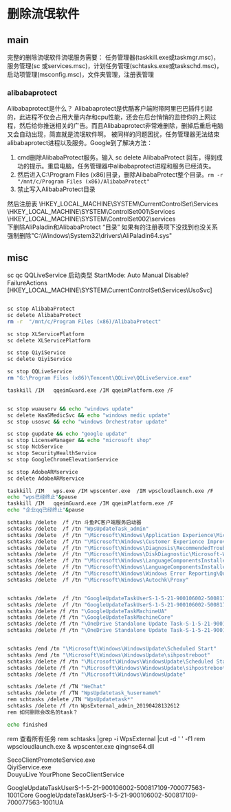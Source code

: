 # 删除流氓软件


## main

完整的删除流氓软件流氓服务需要： 任务管理器(taskkill.exe或taskmgr.msc)，服务管理(sc 或services.msc)，计划任务管理(schtasks.exe或taskschd.msc)，启动项管理(msconfig.msc)，文件夹管理，注册表管理


### alibabaprotect

Alibabaprotect是什么？
Alibabaprotect是优酷客户端附带阿里巴巴插件引起的，此进程不仅会占用大量内存和cpu性能，还会在后台悄悄的监控你的上网过程，然后给你推送相关的广告。而且Alibabaprotect非常难删除，删掉后重启电脑又会自动出现，简直就是流氓软件啊。
被同样的问题困扰，任务管理器无法结束alibabaprotect进程以及服务。Google到了解决方法：

1. cmd删除AlibabaProtect服务。输入 sc delete AlibabaProtect 回车，得到成功的提示。重启电脑，任务管理器中alibabaprotect进程和服务已经消失。
2. 然后进入C:\Program Files (x86)目录，删除AlibabaProtect整个目录。`rm -r  "/mnt/c/Program Files (x86)/AlibabaProtect"`
3. 禁止写入AlibabaProtect目录
 

然后注册表
\HKEY_LOCAL_MACHINE\SYSTEM\CurrentControlSet\Services\
\HKEY_LOCAL_MACHINE\SYSTEM\ControlSet001\Services\
\HKEY_LOCAL_MACHINE\SYSTEM\ControlSet002\services\
下删除AliPaladin和AlibabaProtect “目录”  如果有的注册表项下没找到也没关系
强制删除"C:\Windows\System32\drivers\AliPaladin64.sys"
## misc

sc qc QQLiveService
启动类型 StartMode: Auto Manual Disable?  
FailureActions
 [HKEY_LOCAL_MACHINE\SYSTEM\CurrentControlSet\Services\UsoSvc]

``` bash

sc stop AlibabaProtect
sc delete AlibabaProtect  
rm -r  "/mnt/c/Program Files (x86)/AlibabaProtect"

sc stop XLServicePlatform
sc delete XLServicePlatform

sc stop QiyiService
sc delete QiyiService

sc stop QQLiveService
rm "G:\Program Files (x86)\Tencent\QQLive\QQLiveService.exe"

taskkill /IM   qqeimGuard.exe /IM qqeimPlatform.exe /F


sc stop wuauserv && echo "windows update"
sc delete WaaSMedicSvc && echo "windows medic update"
sc stop usosvc && echo "windows Orchestrator update"

sc stop gupdate && echo "google update"
sc stop LicenseManager && echo "microsoft shop"
sc stop NcbService
sc stop SecurityHealthService 
sc stop GoogleChromeElevationService

sc stop AdobeARMservice
sc delete AdobeARMservice

taskkill /IM   wps.exe /IM wpscenter.exe  /IM wpscloudlaunch.exe /F
echo "wps已经终止"&pause
taskkill /IM   qqeimGuard.exe /IM qqeimPlatform.exe /F
echo "企业qq已经终止"&pause 

schtasks /delete  /f /tn 斗鱼PC客户端服务启动器
schtasks /delete  /f /tn "WpsUpdateTask_admin"
schtasks /delete  /f /tn "\Microsoft\Windows\Application Experience\Microsoft Compatibility Appraiser"
schtasks /delete  /f /tn "\Microsoft\Windows\Customer Experience Improvement Program\Consolidator"
schtasks /delete  /f /tn "\Microsoft\Windows\Diagnosis\RecommendedTroubleshootingScanner"
schtasks /delete  /f /tn "\Microsoft\Windows\DiskDiagnostic\Microsoft-Windows-DiskDiagnosticDataCollector"
schtasks /delete  /f /tn "\Microsoft\Windows\LanguageComponentsInstaller\ReconcileLanguageResources"
schtasks /delete  /f /tn "\Microsoft\Windows\LanguageComponentsInstaller\Installation"
schtasks /delete  /f /tn "\Microsoft\Windows\Windows Error Reporting\QueueReporting"
schtasks /delete  /f /tn "\Microsoft\Windows\Autochk\Proxy"


schtasks /delete  /f /tn "GoogleUpdateTaskUserS-1-5-21-900106002-500817109-700077563-1001Core"
schtasks /delete  /f /tn "GoogleUpdateTaskUserS-1-5-21-900106002-500817109-700077563-1001UA"
schtasks /delete /f /tn "\GoogleUpdateTaskMachineUA"
schtasks /delete /f /tn "\GoogleUpdateTaskMachineCore"
schtasks /delete /f /tn "\OneDrive Standalone Update Task-S-1-5-21-900106002-500817109-700077563-1004"
schtasks /delete /f /tn "\OneDrive Standalone Update Task-S-1-5-21-900106002-500817109-700077563-1001"


schtasks /end /tn "\Microsoft\Windows\WindowsUpdate\Scheduled Start"
schtasks /end /tn "\Microsoft\Windows\WindowsUpdate\sihpostreboot"
schtasks /delete /f /tn "\Microsoft\Windows\WindowsUpdate\Scheduled Start"
schtasks /delete /f /tn "\Microsoft\Windows\WindowsUpdate\sihpostreboot"
schtasks /delete /f /tn "\Microsoft\Windows\WindowsUpdate"

schtasks /delete /f /TN "WeChat" 
schtasks /delete /f /TN "WpsUpdatetask_%username%" 
rem schtasks /delete /TN "WpsUpdatetask*"
schtasks /delete /f /tn WpsExternal_admin_20190428132612 
rem 如何删除会改名的task？

echo finished

```

rem 查看所有任务
rem schtasks |grep -i WpsExternal |cut -d ' ' -f1
rem  wpscloudlaunch.exe & wpscenter.exe  qingnse64.dll

SecoClientPromoteService.exe           
QiyiService.exe   
DouyuLive
YourPhone
SecoClientService

GoogleUpdateTaskUserS-1-5-21-900106002-500817109-700077563-1001Core
GoogleUpdateTaskUserS-1-5-21-900106002-500817109-700077563-1001UA